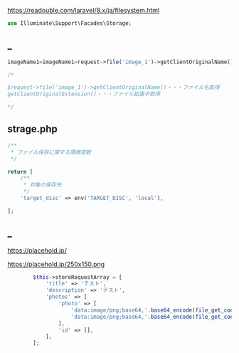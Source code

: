 
https://readouble.com/laravel/8.x/ja/filesystem.html


```php
use Illuminate\Support\Facades\Storage;
```


## _
```php
imageName1=imageName1=request->file('image_1')->getClientOriginalName(). '.' . $request->file('image_1')->getClientOriginalExtension();

/*

$request->file('image_1')->getClientOriginalName()・・・ファイル名取得
getClientOriginalExtension()・・・ファイル拡張子取得

*/

```


## strage.php
```php
/**
 * ファイル保存に関する環境変数
 */

return [
    /**
     * 対象の保存先
     */
    'target_disc' => env('TARGET_DISC', 'local'),

];
```


## _
https://placehold.jp/

https://placehold.jp/250x150.png

```php
        $this->storeRequestArray = [
            'title' => 'テスト',
            'description' => 'テスト',
            'photos' => [
                'photo' => [
                    'data:image/png;base64,'.base64_encode(file_get_contents('https://placehold.jp/250x150.png')),
                    'data:image/png;base64,'.base64_encode(file_get_contents('https://placehold.jp/250x150.png')),
                ],
                'id' => [],
            ],
        ];
```



